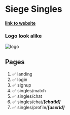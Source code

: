# Siege Singles

#### [link to website](siege-singles.vercel.app)

### Logo look alike

![logo](https://cdn.discordapp.com/attachments/712196676408049664/1096096208302374943/BreakerBanner.png)

## Pages

1. ✅ landing
2. ✅ login
3. ✅ signup
4. ✅ singles/match
5. ✅ singles/chat
6. ✅ singles/chat/**_[chatId]_**
7. ✅ singles/profile/**_[userId]_**
